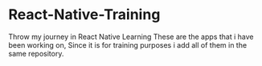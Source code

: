# React-Native-Training
Throw my journey in React Native Learning These are the apps that i have been working on, Since it is for training purposes i add all of them in the same repository.  
